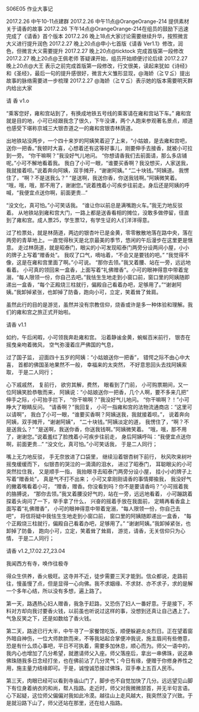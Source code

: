 S06E05 作业大事记

2017.2.26   中午10-11点建群
2017.2.26   中午11点@OrangeOrange-214 提供素材  关于请香的故事
2017.2.26   下午14点@OrangeOrange-214在组员的鼓励下迅速完成了《请香》首个版本
2017.2.26   晚上18点大家讨论需要继续升华，按照微言大义进行提升润色
2017.2.27   晚上20点@申小七首版《请香 Ver1.1》修改，润色，但微言大义需要提升
2017.2.27   晚上20点@ticktock 完成首版第一段修改
2017.2.27   晚上20点@王佩老师 答疑课开始，组员开始顺便讨论后续
2017.2.27   晚上20点@大王 表示之前完成首版第一段修改，行文很美，读起来犹如《诗经》和《圣经》，最后一句的提升感很好，微言大义雏形显现，@海娇（≧∇≦）提出故事的脉络需要进一步梳理
2017.2.27    @海娇（≧∇≦）表示她的版本需要明天群内给出大家



请 香 v1.o

“乘客您好，雍和宫站到了，有换成地铁五号线的乘客请在雍和宫站下车。”
雍和宫就是目的地，小可已经跟我念了很久，下午没课，两个人跑来参观著名景点，顺道也感受下堪称京城三大银杏道之一的雍和宫银杏林荫道。

出地铁站没两步，一个四十来岁的阿姨笑着迎了上来，“小姑娘，是去雍和宫吧，送你一把香。”我顿时大喜，心想着还有这等好事儿，刚要伸手去接香，就被小可拉到一旁。
“你干嘛啊？”我没好气儿地问。
“你想请香我们去前面请，那么多店铺呢。”小可不解地看着我。
我白了小可一眼，“谁要买香啊？我没想买，人家送我，我就接着呗。”说着奔向阿姨，双手摊开，“谢谢阿姨。”
“二十块钱。”阿姨道。
我愣住了，“啊？不是送我么？”
“是送啊，我送你香，你送我钱啊。”阿姨微笑着。
“哦，哦，哦，那不用了，谢谢您。”说着拽着小可疾步往前走。身后还是阿姨的呼喊，“我便宜点送你啊，前面更贵…”

“没文化，真可怕。”小可笑话我。
“谁让你以前总是满嘴跑火车。”我无力地反驳着。
从地铁站到雍和宫大门，一路上都是送香看相的摊位，没敢多做停留，径直到了雍和宫。成人票25，学生票12，有学生证的人们洋洋得意。

过了检票处，就是林荫道，两边的银杏叶已是金黄，零零散散地落在路中央，落在两旁的青草地上。一直觉得秋天是北京最美的季节，悠闲的午后漫步在这里更是惬意。
走过林荫道，就是昭泰门，眼尖的小可发现昭泰门两旁分设两间小屋，小小的牌子上写着“赠香处”。
我叹了口气，嘀咕着，“不会又是要钱的吧。”
“我觉得不像，这是在雍和宫里面了啊。”小可说。
“那你去领。”我叉着腰、站在一旁，远远地看着。
小可真的领回来一盒香，上面写着“礼佛赠香”。小可的眼神得意中带着宠溺，“每人限领一份，你自己去吧。”我怯生生地走到小窗口前，窗口里的阿姨随即递出一盒香，“每个正殿烧三柱就行，偏殿自己看着办吧，足够用了。”“谢谢阿姨。”我卸掉紧张，也卸掉了防备，跑向小可，立定，笑着耸了耸肩。

虽然此行的目的是游览，虽然并没有宗教信仰，烧香或许是多一种体验和理解。我们的雍和宫之旅正式开始啦。


请香 v1.1

如约，午后闲暇，小可领我奔赴雍和宫。
沿着静谧金黄，蜿蜒百米前行，
银杏在摇曳亲吻着微风，
空气弥漫着庄严佛国的气息，

过了国子监，
迎面四十五岁的阿姨：“小姑娘送你一把香”，
错愕之际不由心中大喜，
首都的佛国圣地果然不一般，
幸福来的太突然，
不好意思回头去找阿姨索取，
于是二人同行；

心下戚戚然，
复前行，
欲穷其解，费然，
眼看到了门前，
小可购票期间，又一位阿姨笑脸恭敬而来，
阿姨说：“小姑娘送你一把香，几个人啊，要不多来几把”
伸手之际，小可抬手拦下，
“你干嘛啊？”我没好气儿地问。
“你干嘛啊？！”小可睁大了眼睛反问。
“请香啊？”我回复，
小可一指雍和宫的法物流通商店：“这里可以请啊”，
我白了小可一眼，“谁要买香啊？阿姨送我，我就接着呗。”，
说着奔向阿姨，双手摊开，“谢谢阿姨”，
“二十块钱。”阿姨淡定的道，
我愣住了，“啊？不是送我么？”
“是送啊，我送你香，你送我钱啊。”阿姨微笑着。
“哦，哦，那不用了，谢谢您。”说着羞红了脸拽着小可疾步往前走，
身后阿姨呼叫：“我便宜点送你啊，前面更贵…”
“没文化，真可怕。”小可笑话我，
于是二人同行；

嘴上无力地反驳，
手无奈放进了口袋里，
继续沿着银杏树下前行，
秋风吹来树叶摇曳缓缓而下，
似银杏的哭泣的一滴滴的泪水，
进过了昭泰门，
耳聪眼尖的小可突然拉住我，
又是顺手一指，
我抬眼寻去昭泰门两旁分设小屋，
挂小小的牌子上写着“赠香处”，
真是气不打不出来；
小可又拿刚刚请香的事情揶揄我，
我没好气的撇着嘴看着小可，
“赠香，赠香。你没看到吗？你不是要请香吗？”小可摇着我的胳膊说，
“那你去领。”我叉着腰没好气的，站在一旁，远远地看着，
小可蹦跳着探着头询问了一下，举手拿了什么，
兴奋的摇着手放在我面前，
定睛再看香盒上面写着“礼佛赠香”，
小可的眼神得意中带着宠溺，“每人限领一份，你自己去吧”，
将信将疑中我怯生生地走到小窗口前，
窗口里的阿姨随即递出一盒香，
“每个正殿烧三柱就行，偏殿自己看着办吧，足够用了。”
“谢谢阿姨。”我卸掉紧张，也卸掉了防备，
跑向小可，立定，笑着耸了耸肩，
游览，请香，无关信仰只为心情，
于是二人同行；

请香 v1.2_17.02.27_23.04

我闻西方有寺，唤作往极寺

得众生供养，香火极旺。这寺并不近，徒步需要三天才能到。信众都说，走路前往，慢虽慢了点，但是显得一心向佛。我不求姻缘、不求财、亦不求子，求的是解一个多年心结，所以没有多想，遍上路了。

第一天，路遇热心妇人赠香，我急于赶路，又恐伤了妇人一番好意。于是接下，不料对方却向我讨要香火钱，以前虽也听说过这样的事，没想到还真让自己遇上了。气急反笑之下，还是如数给了香火钱。

第二天，路途已行大半，中午寻了一家餐馆吃饭，顺便躲避炎炎烈日。正在望着窗外暗自神伤，一位大师款款而来，不等我站起合掌便冲我说，施主眉间有些倦意，恐是有什么烦心事吧，平日不可执着，需要多加休息，顺心而为。师父一语中的，我内心也增加了几分希望，就邀请师父入座。师父落座后，拿出一串佛珠，说这串佛珠随我多日念经打坐，也在佛前沾了几分灵气；今日有缘，便赠于你修身养性之用，施主量力结缘即可。于是，诚惶诚恐接过佛珠，双手奉上五百人民币。

第三天，肉眼已经可以看到寺庙山门了，脚步也不自觉加快了几分。远远望见山脚下有位身着纳衣的和尚，帮人指路。走近时，师父对我微微颔首，并无半句言语。心下起疑，这位师父偏偏对我如此冷漠。越往山上走风越大，我突然没了兴致。于是就沿路下山了，师父还站在那里，还在给人指路。

